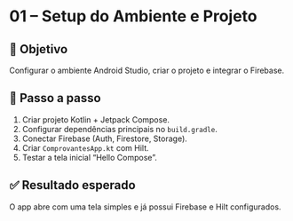 # 01 – Setup do Ambiente e Projeto

## 🎯 Objetivo
Configurar o ambiente Android Studio, criar o projeto e integrar o Firebase.

## 🧩 Passo a passo
1. Criar projeto Kotlin + Jetpack Compose.
2. Configurar dependências principais no `build.gradle`.
3. Conectar Firebase (Auth, Firestore, Storage).
4. Criar `ComprovantesApp.kt` com Hilt.
5. Testar a tela inicial “Hello Compose”.

## ✅ Resultado esperado
O app abre com uma tela simples e já possui Firebase e Hilt configurados.
